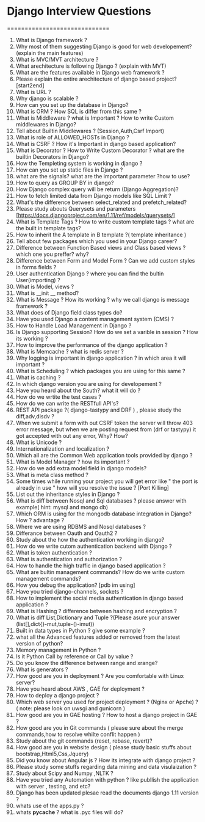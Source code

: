 # Django Interview Questions
=============================

1. What is Django framework ?
2. Why most of them suggesting Django is good for web developement?(explain the main features)
3. What is MVC/MVT architecture ?
4. What arechitecture is following Django ? (explain with MVT)
5. What are the features available in Django web framework ?
6. Please explain the entire arechitecture of django based project?[start2end]
7. What is URL ?
8. Why django is scalable ?
9. How can you set up the database in Django?
10. What is ORM ? How SQL is differ from this same ?
11. What is Middleware ? what is Important ? How to write Custom middlewares in Django?
12. Tell about Builtin Middlewares ? (Session,Auth,Csrf Import)
13. What is role of ALLOWED_HOSTs in Django ?
14. What is CSRF ? How it's Important in django based application?
15. What is Decorator ? How to Write Custom Decorator ? what are the builtin Decorators in Django?
16. How the Templeting system is working in django ?
17. How can you set up static files in Django ?
18. what are the signals? what are the important parameter ?how to use?
19. How to query as GROUP BY in django?
20. How Django complex query will be return (Django Aggregation)?
21. How to fetch limited data from Django models like SQL Limit ?
22. What's the difference between select_related and prefetch_related?
23. Please study abouts Querysets and parameters [https://docs.djangoproject.com/en/1.11/ref/models/querysets/]
24. What is Template Tags ? How to write custom template tags ? what are the built in template tags?
25. How to inherit the A template in B template ?( template inheritance )
26. Tell about few packages which you used in your Django career?
27. Difference between Function Based views and Class based views ? which one you preffer? why?
28. Difference between Form and Model Form ? Can we add custom styles in forms fields ?
29. User authentication Django ? where you can find the bultin User(importing) ?
30. What is Model, views ?
31. What is __init __ method?
32. What is Message ? How its working ? why we call django is message framework ?
33. What does of Django field class types do?
34. Have you used Django a content management system (CMS) ?
35. How to Handle Load Management in Django ?
36. Is Django supporting Session? How do we set a varible in session ? How its working ?
37. How to improve the performance of the django application ?
38. What is Memcache ? what is redis server ?
39. Why logging is important in django application ? in which area it will important ?
40. What is Scheduling ? which packages you are using for this same ?
41. What is caching ?
42. In which django version you are using for developement ?
43. Have you heard about the South? what it will do ?
44. How do we wrtite the test cases ?
45. How do we can write the RESTfull API's?
46. REST API package ?( django-tastypy and DRF ) , please study the diff,adv,disdv ?
47. When we submit a form with out CSRF token the server will throw 403 error message, but when we are posting request from (drf or tastypy) 
    it got accepted with out any error, Why? How?
48. What is Unicode ?
49. Internationalization and localization ?
50. Which all are the Common Web application tools provided by django ?
51. What is Model Manager ? how its important ?
52. How do we add extra model field in django models?
53. What is meta class method ?
54. Some times while running your project you will get error like " the port is already in use " how will you resolve the issue ? [Port Killing]
55. List out the inheritance styles in Django ?
56. What is diff between Nosql and Sql databases ? please answer with example( hint: mysql and mongo db)
57. Which ORM is using for the mongodb database integration in Django? How ? advantage ?
58. Where we are using RDBMS and Nosql databases ?
59. Differance between Oauth and Oauth2 ?
60. Study about the how the authentication working in django?
61. How do we write cutom authentication backend with Django ?
62. What is token authentication ?
63. What is authentication and authorization ?
64. How to handle the high traffic in django based application ?
65. What are bultin management commands? How do we write custom management commands?
66. How you debug the application? [pdb im using]
67. Have you tried django-channels, sockets ?
68. How to implement the social media authentication in django based application ?
79. What is Hashing ? difference between hashing and encryption ?
80. What is diff List,Dictionary and Tuple ?(Please asure your answer (list[],dict{}-mut,tuple-()-imut))
81. Built in data types in Python ? give some example ?
82. what all the Advanced features added or removed from the latest version of python?
83. Memory management in Python ?
84. Is it Python Call by reference or Call by value ?
85. Do you know the difference between range and xrange?
86. What is generators ?
87. How good are you in deployment ? Are you comfortable with Linux server?
88. Have you heard about AWS , GAE for deployment ?
89. How to deploy a django project ?
90. Which web server you used for project deployment ? (Nginx or Apche) ? ( note: please look on uwsgi and gunicorn )
91. How good are you in GAE hosting ? How to host a django project in GAE ?
92. How good are you in Git commands ( please sure about the merge commands,how to resolve whilte conflit happen )
93. Study about the git commands (reset, rebase, revert)?
94. How good are you in website design ( please study basic stuffs about bootstrap,Html5,Css,Jquery)
95. Did you know about Angular js ? How its integrate with django project ?
96. Please study some stuffs regarding data mining and data visulaization ?
97. Study about Scipy and Numpy ,NLTK ?
98. Have you tried any Automation with python ? like publlish the application with server , testing, and etc?
99. Django has been updated plesae read the documents django 1.11 version ?
100. whats use of the apps.py ?
101. whats __pycache__ ? what is .pyc files will do?

